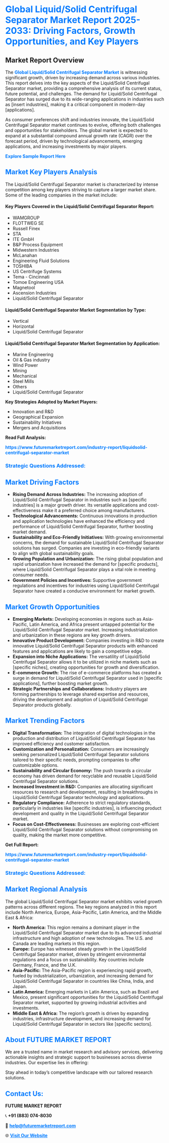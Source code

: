 <h1 style="color: #007BFF;">Global Liquid/Solid Centrifugal Separator Market Report 2025-2033: Driving Factors, Growth Opportunities, and Key Players</h1>

<section id="overview">
<h2>Market Report Overview</h2>
<p>The <a href="https://www.futuremarketreport.com/industry-report/liquidsolid-centrifugal-separator-market" style="color: #007BFF; text-decoration: none;"><strong>Global Liquid/Solid Centrifugal Separator Market</strong></a> is witnessing significant growth, driven by increasing demand across various industries. This report delves into the key aspects of the Liquid/Solid Centrifugal Separator market, providing a comprehensive analysis of its current status, future potential, and challenges. The demand for Liquid/Solid Centrifugal Separator has surged due to its wide-ranging applications in industries such as [insert industries], making it a critical component in modern-day [applications].</p>
<p>As consumer preferences shift and industries innovate, the Liquid/Solid Centrifugal Separator market continues to evolve, offering both challenges and opportunities for stakeholders. The global market is expected to expand at a substantial compound annual growth rate (CAGR) over the forecast period, driven by technological advancements, emerging applications, and increasing investments by major players.</p>
</section>

<section id="overview">
<p><a href="https://www.futuremarketreport.com/request-sample/reportId=97268" style="color: #007BFF; text-decoration: none;"><strong>Explore Sample Report Here</strong></a></p>
</section>

<section id="key-players">
<h2 style="color: #007BFF;">Market Key Players Analysis</h2>
<p>The Liquid/Solid Centrifugal Separator market is characterized by intense competition among key players striving to capture a larger market share. Some of the leading companies in the market include:</p>
<h4>Key Players Covered in the Liquid/Solid Centrifugal Separator Report:</h4>
<ul><li>WAMGROUP</li><li>FLOTTWEG SE</li><li>Russell Finex</li><li>STA</li><li>ITE GmbH</li><li>B&amp;P Process Equipment</li><li>Midwestern Industries</li><li>McLanahan</li><li>Engineering Fluid Solutions</li><li>TOSHIBA</li><li>US Centrifuge Systems</li><li>Tema - Cincinnati</li><li>Tomoe Engineering USA</li><li>Magnetool</li><li>Ascension Industries</li><li>Liquid/Solid Centrifugal Separator</li></ul>
<h4>Liquid/Solid Centrifugal Separator Market Segmentation by Type:</h4>
<ul><li>Vertical</li><li>Horizontal</li><li>Liquid/Solid Centrifugal Separator</li></ul>

<h4>Liquid/Solid Centrifugal Separator Market Segmentation by Application:</h4>
<ul><li>Marine Engineering</li><li>Oil &amp; Gas industry</li><li>Wind Power</li><li>Mining</li><li>Mechanical</li><li>Steel Mills</li><li>Others</li><li>Liquid/Solid Centrifugal Separator</li></ul>
<p><strong>Key Strategies Adopted by Market Players:</strong></p>
<ul>
<li>Innovation and R&D</li>
<li>Geographical Expansion</li>
<li>Sustainability Initiatives</li>
<li>Mergers and Acquisitions</li>
</ul>
</section>

<section>
<p><strong>Read Full Analysis: </strong></p><a href="https://www.futuremarketreport.com/industry-report/liquidsolid-centrifugal-separator-market" style="color: #007BFF; text-decoration: none;"><strong>https://www.futuremarketreport.com/industry-report/liquidsolid-centrifugal-separator-market</strong></a>
<h3 style="color: #007BFF;">Strategic Questions Addressed:</h3>
</section>

<section id="driving-factors">
<h2 style="color: #007BFF;">Market Driving Factors</h2>
<ul>
<li><strong>Rising Demand Across Industries:</strong> The increasing adoption of Liquid/Solid Centrifugal Separator in industries such as [specific industries] is a major growth driver. Its versatile applications and cost-effectiveness make it a preferred choice among manufacturers.</li>
<li><strong>Technological Advancements:</strong> Continuous innovations in production and application technologies have enhanced the efficiency and performance of Liquid/Solid Centrifugal Separator, further boosting market demand.</li>
<li><strong>Sustainability and Eco-Friendly Initiatives:</strong> With growing environmental concerns, the demand for sustainable Liquid/Solid Centrifugal Separator solutions has surged. Companies are investing in eco-friendly variants to align with global sustainability goals.</li>
<li><strong>Growing Population and Urbanization:</strong> The rising global population and rapid urbanization have increased the demand for [specific products], where Liquid/Solid Centrifugal Separator plays a vital role in meeting consumer needs.</li>
<li><strong>Government Policies and Incentives:</strong> Supportive government regulations and incentives for industries using Liquid/Solid Centrifugal Separator have created a conducive environment for market growth.</li>
</ul>
</section>

<section id="growth-opportunities">
<h2 style="color: #007BFF;">Market Growth Opportunities</h2>
<ul>
<li><strong>Emerging Markets:</strong> Developing economies in regions such as Asia-Pacific, Latin America, and Africa present untapped potential for the Liquid/Solid Centrifugal Separator market. Increasing industrialization and urbanization in these regions are key growth drivers.</li>
<li><strong>Innovative Product Development:</strong> Companies investing in R&D to create innovative Liquid/Solid Centrifugal Separator products with enhanced features and applications are likely to gain a competitive edge.</li>
<li><strong>Expansion into Niche Applications:</strong> The versatility of Liquid/Solid Centrifugal Separator allows it to be utilized in niche markets such as [specific niches], creating opportunities for growth and diversification.</li>
<li><strong>E-commerce Growth:</strong> The rise of e-commerce platforms has created a surge in demand for Liquid/Solid Centrifugal Separator used in [specific applications], further boosting market growth.</li>
<li><strong>Strategic Partnerships and Collaborations:</strong> Industry players are forming partnerships to leverage shared expertise and resources, driving the development and adoption of Liquid/Solid Centrifugal Separator products globally.</li>
</ul>
</section>

<section id="trending-factors">
<h2 style="color: #007BFF;">Market Trending Factors</h2>
<ul>
<li><strong>Digital Transformation:</strong> The integration of digital technologies in the production and distribution of Liquid/Solid Centrifugal Separator has improved efficiency and customer satisfaction.</li>
<li><strong>Customization and Personalization:</strong> Consumers are increasingly seeking personalized Liquid/Solid Centrifugal Separator solutions tailored to their specific needs, prompting companies to offer customizable options.</li>
<li><strong>Sustainability and Circular Economy:</strong> The push towards a circular economy has driven demand for recyclable and reusable Liquid/Solid Centrifugal Separator solutions.</li>
<li><strong>Increased Investment in R&D:</strong> Companies are allocating significant resources to research and development, resulting in breakthroughs in Liquid/Solid Centrifugal Separator technology and applications.</li>
<li><strong>Regulatory Compliance:</strong> Adherence to strict regulatory standards, particularly in industries like [specific industries], is influencing product development and quality in the Liquid/Solid Centrifugal Separator market.</li>
<li><strong>Focus on Cost-Effectiveness:</strong> Businesses are exploring cost-efficient Liquid/Solid Centrifugal Separator solutions without compromising on quality, making the market more competitive.</li>
</ul>
</section>

<section>
<p><strong>Get Full Report: </strong></p><a href="https://www.futuremarketreport.com/industry-report/liquidsolid-centrifugal-separator-market" style="color: #007BFF; text-decoration: none;"><strong>https://www.futuremarketreport.com/industry-report/liquidsolid-centrifugal-separator-market</strong></a>
<h3 style="color: #007BFF;">Strategic Questions Addressed:</h3>
</section>


<section id="regional-analysis">
<h2 style="color: #007BFF;">Market Regional Analysis</h2>
<p>The global Liquid/Solid Centrifugal Separator market exhibits varied growth patterns across different regions. The key regions analyzed in this report include North America, Europe, Asia-Pacific, Latin America, and the Middle East & Africa:</p>
<ul>
<li><strong>North America:</strong> This region remains a dominant player in the Liquid/Solid Centrifugal Separator market due to its advanced industrial infrastructure and high adoption of new technologies. The U.S. and Canada are leading markets in this region.</li>
<li><strong>Europe:</strong> Europe has witnessed steady growth in the Liquid/Solid Centrifugal Separator market, driven by stringent environmental regulations and a focus on sustainability. Key countries include Germany, France, and the U.K.</li>
<li><strong>Asia-Pacific:</strong> The Asia-Pacific region is experiencing rapid growth, fueled by industrialization, urbanization, and increasing demand for Liquid/Solid Centrifugal Separator in countries like China, India, and Japan.</li>
<li><strong>Latin America:</strong> Emerging markets in Latin America, such as Brazil and Mexico, present significant opportunities for the Liquid/Solid Centrifugal Separator market, supported by growing industrial activities and investments.</li>
<li><strong>Middle East & Africa:</strong> The region’s growth is driven by expanding industries, infrastructure development, and increasing demand for Liquid/Solid Centrifugal Separator in sectors like [specific sectors].</li>
</ul>
</section>

<footer>
<h2 style="color: #007BFF;">About FUTURE MARKET REPORT</h2>
<p>We are a trusted name in market research and advisory services, delivering actionable insights and strategic support to businesses across diverse industries. Our expertise lies in offering:</p>

<p>Stay ahead in today’s competitive landscape with our tailored research solutions.</p>

<h2 style="color: #007BFF;">Contact Us:</h2>
<p><strong>FUTURE MARKET REPORT</strong></p>
<p>📞 <strong>+91 (883) 074-8030</strong></p>
<p>📧 <strong><a href="mailto:help@futuremarketreport.com" style="color: #007BFF;">help@futuremarketreport.com</a></strong></p>
<p>🌐 <strong><a href="https://www.futuremarketreport.com/" style="color: #007BFF;">Visit Our Website</a></strong></p>
</footer>